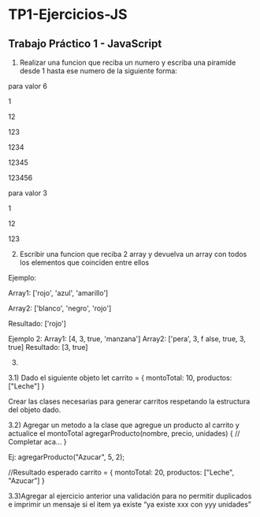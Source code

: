 # TP1-Ejercicios-JS
## Trabajo Práctico 1 - JavaScript

1) Realizar una funcion que reciba un numero y escriba una piramide desde 1 hasta ese numero de la siguiente forma:

para valor 6

1

12

123

1234

12345

123456



para valor 3

1

12

123




2) Escribir una funcion que reciba 2 array y devuelva un array con todos los elementos que coinciden entre ellos


Ejemplo:

Array1: ['rojo', 'azul', 'amarillo']

Array2: ['blanco', 'negro', 'rojo']

Resultado: ['rojo']


Ejemplo 2:
Array1: [4, 3, true, 'manzana']
Array2: ['pera', 3, f alse, true, 3, true]
Resultado: [3, true]


3)
3.1) Dado el siguiente objeto
let carrito = {
    montoTotal: 10,
    productos: ["Leche"]
}

Crear las clases necesarias para generar carritos respetando la estructura del objeto dado.

3.2) Agregar un metodo a la clase que agregue un producto al carrito y actualice el montoTotal
agregarProducto(nombre, precio, unidades) {
    // Completar aca...
}


Ej:
agregarProducto("Azucar", 5, 2);

//Resultado esperado
carrito = {
    montoTotal: 20,
    productos: ["Leche", "Azucar"]
}


3.3)Agregar al ejercicio anterior una validación para no permitir duplicados e imprimir un mensaje si el item ya existe “ya existe xxx con yyy unidades”
